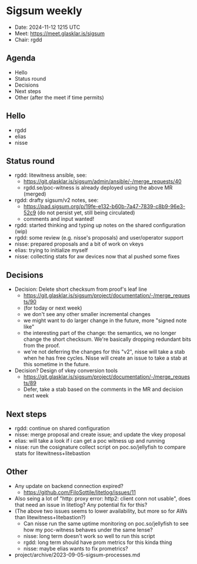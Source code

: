 # Sigsum weekly

- Date: 2024-11-12 1215 UTC
- Meet: https://meet.glasklar.is/sigsum
- Chair: rgdd

## Agenda

- Hello
- Status round
- Decisions
- Next steps
- Other (after the meet if time permits)

## Hello

- rgdd
- elias
- nisse

## Status round

- rgdd: litewitness ansible, see:
  - https://git.glasklar.is/sigsum/admin/ansible/-/merge_requests/40
  - rgdd.se/poc-witness is already deployed using the above MR (merged)
- rgdd: drafty sigsum/v2 notes, see:
  - https://pad.sigsum.org/p/19fe-e132-b60b-7a47-7839-c8b9-96e3-52c9 (do not
    persist yet, still being circulated)
  - comments and input wanted!
- rgdd: started thinking and typing up notes on the shared configuration (wip)
- rgdd: some review (e.g. nisse's proposals) and user/operator support
- nisse: prepared proposals and a bit of work on vkeys
- elias: trying to initialize myself
- nisse: collecting stats for aw devices now that al pushed some fixes

## Decisions

- Decision: Delete short checksum from proof's leaf line
  - https://git.glasklar.is/sigsum/project/documentation/-/merge_requests/90
  - (for today or next week)
  - we don't see any other smaller incremental changes
  - we might want to do larger change in the future, more "signed note like"
  - the interesting part of the change: the semantics, we no longer change the
    short checksum. We're basically dropping redundant bits from the proof.
  - we're not deferring the changes for this "v2", nisse will take a stab when
    he has free cycles. Nisse will create an issue to take a stab at this
    sometime in the future.
- Decision? Design of vkey conversion tools
  - https://git.glasklar.is/sigsum/project/documentation/-/merge_requests/89
  - Defer, take a stab based on the comments in the MR and decision next week

## Next steps

- rgdd: continue on shared configuration
- nisse: merge proposal and create issue; and update the vkey proposal
- elias: will take a look if i can get a poc witness up and running
- nisse: run the cosignature collect script on poc.so/jellyfish to compare stats
  for litewitness+litebastion

## Other

- Any update on backend connection expired?
  - https://github.com/FiloSottile/litetlog/issues/11
- Also seing a lot of "http: proxy error: http2: client conn not usable", does
  that need an issue in litetlog? Any potential fix for this?
- (The above two issues seems to lower availability, but more so for AWs than
  litewitness+litebastion?)
  - Can nisse run the same uptime monitoring on poc.so/jellyfish to see how my
    poc-witness behaves under the same lense?
  - nisse: long term doesn't work so well to run this script
  - rgdd: long term should have prom metrics for this kinda thing
  - nisse: maybe elias wants to fix prometrics?
- project/archive/2023-09-05-sigsum-processes.md
